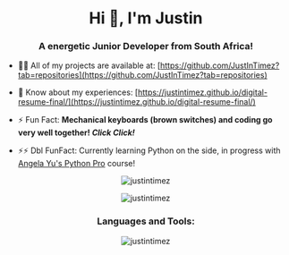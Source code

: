 <h1 align="center">Hi 👋, I'm Justin</h1>
<h3 align="center">A energetic Junior Developer from South Africa!</h3>

- 👨‍💻 All of my projects are available at: [https://github.com/JustInTimez?tab=repositories](https://github.com/JustInTimez?tab=repositories)

- 📄 Know about my experiences: [https://justintimez.github.io/digital-resume-final/](https://justintimez.github.io/digital-resume-final/)

- ⚡ Fun Fact: **Mechanical keyboards (brown switches) and coding go very well together! <i>Click Click!</i>**

- ⚡⚡ Dbl FunFact: Currently learning Python on the side, in progress with <a href="https://www.udemy.com/course/100-days-of-code/" target="_blank">Angela Yu's Python Pro</a> course!

<p align="center"><img align="center" src="https://github-readme-stats.vercel.app/api?username=justintimez&show_icons=true&locale=en&theme=dark" alt="justintimez" /></p>

<p align="center"><img align="center" src="https://github-readme-streak-stats.herokuapp.com/?user=justintimez&theme=dark" alt="justintimez" /></p>

<h3 align="center">Languages and Tools:</h3>
<p align="center"><img align="center" src="https://github-readme-stats.vercel.app/api/top-langs?username=justintimez&show_icons=true&locale=en&layout=compact&theme=dark" alt="justintimez" /></p>
